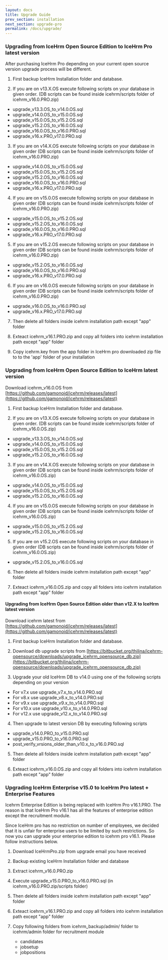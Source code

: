 ```yaml
---
layout: docs
title: Upgrade Guide
prev_section: installation
next_section: upgrade-pro
permalink: /docs/upgrade/
---
```


### Upgrading from IceHrm Open Source Edition to IceHrm Pro latest version

After purchasing IceHrm Pro depending on your current open source version upgrade process will be different.

1. First backup IceHrm Installation folder and database.

2. If you are on v13.X.OS execute following scripts on your database in given order. (DB scripts can be found inside icehrm/scripts folder of icehrm_v16.0.PRO.zip)
 - upgrade_v13.3.OS_to_v14.0.OS.sql
 - upgrade_v14.0.OS_to_v15.0.OS.sql
 - upgrade_v15.0.OS_to_v15.2.OS.sql
 - upgrade_v15.2.OS_to_v16.0.OS.sql
 - upgrade_v16.0.OS_to_v16.0.PRO.sql
 - upgrade_v16.x.PRO_v17.0.PRO.sql
 
3. If you are on v14.X.OS execute following scripts on your database in given order (DB scripts can be found inside icehrm/scripts folder of icehrm_v16.0.PRO.zip)
 - upgrade_v14.0.OS_to_v15.0.OS.sql
 - upgrade_v15.0.OS_to_v15.2.OS.sql
 - upgrade_v15.2.OS_to_v16.0.OS.sql
 - upgrade_v16.0.OS_to_v16.0.PRO.sql
 - upgrade_v16.x.PRO_v17.0.PRO.sql
 
4. If you are on v15.0.OS execute following scripts on your database in given order (DB scripts can be found inside icehrm/scripts folder of icehrm_v16.0.PRO.zip)
 - upgrade_v15.0.OS_to_v15.2.OS.sql
 - upgrade_v15.2.OS_to_v16.0.OS.sql
 - upgrade_v16.0.OS_to_v16.0.PRO.sql
 - upgrade_v16.x.PRO_v17.0.PRO.sql
 
5. If you are on v15.2.OS execute following scripts on your database in given order (DB scripts can be found inside icehrm/scripts folder of icehrm_v16.0.PRO.zip)
 - upgrade_v15.2.OS_to_v16.0.OS.sql
 - upgrade_v16.0.OS_to_v16.0.PRO.sql
 - upgrade_v16.x.PRO_v17.0.PRO.sql

6. If you are on v16.0.OS execute following scripts on your database in given order (DB scripts can be found inside icehrm/scripts folder of icehrm_v16.0.PRO.zip)
 - upgrade_v16.0.OS_to_v16.0.PRO.sql
 - upgrade_v16.x.PRO_v17.0.PRO.sql
 
7. Then delete all folders inside icehrm installation path except "app" folder

8. Exteact icehrm_v16.1.PRO.zip and copy all folders into icehrm installation path except "app" folder

9. Copy icehrm.key from the app folder in IceHrm pro downloaded zip file to to the 'app' folder of your installation






### Upgrading from IceHrm Open Source Edition to IceHrm latest version

Download icehrm_v16.0.OS from [https://github.com/gamonoid/icehrm/releases/latest](https://github.com/gamonoid/icehrm/releases/latest)

1. First backup IceHrm Installation folder and database.

2. If you are on v13.X.OS execute following scripts on your database in given order. (DB scripts can be found inside icehrm/scripts folder of icehrm_v16.0.OS.zip)
 - upgrade_v13.3.OS_to_v14.0.OS.sql
 - upgrade_v14.0.OS_to_v15.0.OS.sql
 - upgrade_v15.0.OS_to_v15.2.OS.sql
 - upgrade_v15.2.OS_to_v16.0.OS.sql
 
3. If you are on v14.X.OS execute following scripts on your database in given order (DB scripts can be found inside icehrm/scripts folder of icehrm_v16.0.OS.zip)
 - upgrade_v14.0.OS_to_v15.0.OS.sql
 - upgrade_v15.0.OS_to_v15.2.OS.sql
 - upgrade_v15.2.OS_to_v16.0.OS.sql
 
4. If you are on v15.0.OS execute following scripts on your database in given order (DB scripts can be found inside icehrm/scripts folder of icehrm_v16.0.OS.zip)
 - upgrade_v15.0.OS_to_v15.2.OS.sql
 - upgrade_v15.2.OS_to_v16.0.OS.sql
 
5. If you are on v15.2.OS execute following scripts on your database in given order (DB scripts can be found inside icehrm/scripts folder of icehrm_v16.0.OS.zip)
 - upgrade_v15.2.OS_to_v16.0.OS.sql 
 
6. Then delete all folders inside icehrm installation path except "app" folder

7. Exteact icehrm_v16.0.OS.zip and copy all folders into icehrm installation path except "app" folder


#### Upgrading from IceHrm Open Source Edition older than v12.X to IceHrm latest version

Download icehrm latest from [https://github.com/gamonoid/icehrm/releases/latest](https://github.com/gamonoid/icehrm/releases/latest)

1. First backup IceHrm Installation folder and database.

2. Download db upgrade scripts from [https://bitbucket.org/thilina/icehrm-opensource/downloads/upgrade_icehrm_opensource_db.zip](https://bitbucket.org/thilina/icehrm-opensource/downloads/upgrade_icehrm_opensource_db.zip)

3. Upgrade your old IceHrm DB to v14.0 using one of the following scripts depending on your version
  - For v7.x use upgrade_v7.x_to_v14.0.PRO.sql  
  - For v8.x use upgrade_v8.x_to_v14.0.PRO.sql  
  - For v9.x use upgrade_v9.x_to_v14.0.PRO.sql  
  - For v10.x use upgrade_v10.x_to_v14.0.PRO.sql  
  - For v12.x use upgrade_v12.x_to_v14.0.PRO.sql  
  
4. Then upgrade to latest version DB by executing following scripts
    
  - upgrade_v14.0.PRO_to_v15.0.PRO.sql
  - upgrade_v15.0.PRO_to_v16.0.PRO.sql
  - post_verify_vrsions_older_than_v10.x_to_v16.0.PRO.sql
  
5. Then delete all folders inside icehrm installation path except "app" folder

6. Exteact icehrm_v16.0.OS.zip and copy all folders into icehrm installation path except "app" folder




### Upgrading IceHrm Enterprise v15.0 to IceHrm Pro latest + Enterprise Features

Icehrm Enterprise Edition is being replaced with IceHrm Pro v16.1.PRO. The reason is that 
IceHrm Pro v16.1 has all the features of enterprise edition except the recruitment module.

Since IceHrm pro has no restriction on number of employees, we decided that it is unfair for 
enterprise users to be limited by such restrictions. So now you can upgrade your enterprise
edition to icehrm pro v16.1. Please follow instructions below.


1. Download IceHrmPro.zip from upgrade email you have received

2. Backup existing IceHrm Installation folder and database

3. Extract icehrm_v16.0.PRO.zip

4. Execute upgrade_v15.0.PRO_to_v16.0.PRO.sql (in icehrm_v16.0.PRO.zip/scripts folder)

5. Then delete all folders inside icehrm installation path except "app" folder

6. Exteact icehrm_v16.1.PRO.zip and copy all folders into icehrm installation path except "app" folder

7. Copy following folders from icehrm_backup/admin/ folder to icehrm/admin folder for recruitment module
    - candidates
    - jobsetup
    - jobpositions
    